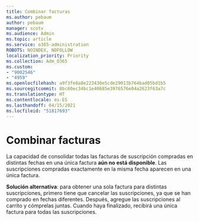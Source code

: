 ```yaml
---
title: Combinar facturas
ms.author: pebaum
author: pebaum
manager: scotv
ms.audience: Admin
ms.topic: article
ms.service: o365-administration
ROBOTS: NOINDEX, NOFOLLOW
localization_priority: Priority
ms.collection: Adm_O365
ms.custom:
- "9002546"
- "4959"
ms.openlocfilehash: a9f3fe8a8e223430e5cde29013b764bad05bd1b5
ms.sourcegitcommit: 8bc60ec34bc1e40685e3976576e04a2623f63a7c
ms.translationtype: HT
ms.contentlocale: es-ES
ms.lasthandoff: 04/15/2021
ms.locfileid: "51817693"
---
```

# <a name="combine-invoices"></a>Combinar facturas

La capacidad de consolidar todas las facturas de suscripción compradas en distintas fechas en una única factura **aún no está disponible**. Las suscripciones compradas exactamente en la misma fecha aparecen en una única factura.

**Solución alternativa**: para obtener una sola factura para distintas suscripciones, primero tiene que cancelar las suscripciones, ya que se han comprado en fechas diferentes. Después, agregue las suscripciones al carrito y cómprelas juntas. Cuando haya finalizado, recibirá una única factura para todas las suscripciones.
